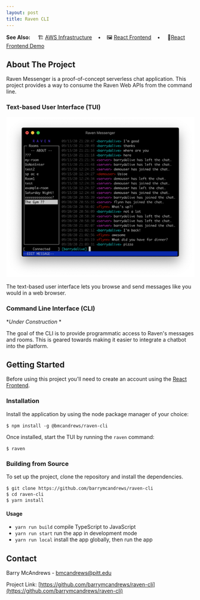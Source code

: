 ```yaml
---
layout: post
title: Raven CLI
---
```


**See Also:** &nbsp;&nbsp;&nbsp;&nbsp;🏗 [AWS Infrastructure](https://github.com/barrymcandrews/raven-iac)&nbsp;&nbsp;&nbsp;&nbsp;•&nbsp;&nbsp;&nbsp;&nbsp;🖼️ [React Frontend](https://github.com/barrymcandrews/raven-react)&nbsp;&nbsp;&nbsp;&nbsp;•&nbsp;&nbsp;&nbsp;&nbsp; 🚀[React Frontend Demo](https://raven.bmcandrews.com)



## About The Project
Raven Messenger is a proof-of-concept serverless chat application. This project provides a way to consume the Raven Web APIs from the command line.

### Text-based User Interface (TUI)

<img src="https://github.com/barrymcandrews/raven-cli/raw/master/docs/raven-cli.png" width="600">

The text-based user interface lets you browse and send messages like you would in a web browser. 

### Command Line Interface (CLI) 
*_Under Construction_ *

The goal of the CLI is to provide programmatic access to Raven's messages and rooms. This is geared towards making it easier to integrate a chatbot into the platform.
 
## Getting Started
Before using this project you'll need to create an account using the [React Frontend](https://github.com/barrymcandrews/raven-react). 

### Installation

Install the application by using the node package manager of your choice:

```
$ npm install -g @bmcandrews/raven-cli
```

Once installed, start the TUI by running the `raven` command:  

```
$ raven
```

### Building from Source

To set up the project, clone the repository and install the dependencies.


```
$ git clone https://github.com/barrymcandrews/raven-cli
$ cd raven-cli
$ yarn install
```

#### Usage

 * `yarn run build`  compile TypeScript to JavaScript
 * `yarn run start`  run the app in development mode
 * `yarn run local`  install the app globally, then run the app



## Contact

Barry McAndrews - bmcandrews@pitt.edu

Project Link: [https://github.com/barrymcandrews/raven-cli](https://github.com/barrymcandrews/raven-cli)
